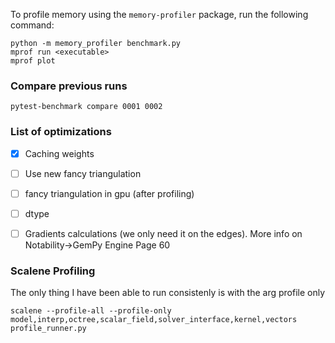 To profile memory using the `memory-profiler` package, run the following command:
```
python -m memory_profiler benchmark.py
mprof run <executable>
mprof plot
``` 

### Compare previous runs

`pytest-benchmark compare 0001 0002`



### List of optimizations

- [x]  Caching weights
- [ ]  Use new fancy triangulation
- [ ]  fancy triangulation in gpu
  (after profiling)
- [ ]  dtype
- [ ] Gradients calculations (we only need it on the edges). More info on Notability->GemPy Engine Page 60


### Scalene Profiling
The only thing I have been able to run consistenly is with the arg profile only

`scalene --profile-all --profile-only model,interp,octree,scalar_field,solver_interface,kernel,vectors profile_runner.py`  
